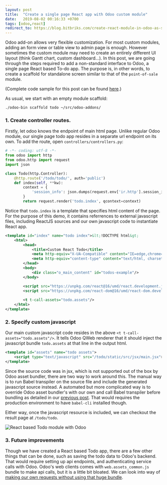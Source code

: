 ```yaml
---
layout: post
title:  "Create a single page React app with Odoo custom module"
date:   2019-08-02 00:16:33 +0700
tags: [odoo,react]
redirect_to: https://blog.bitbriks.com/create-react-module-in-odoo-as-standalone-app/
---
```


Odoo add-on allows very flexible customization. For most custom modules, adding an form view or table view to admin page is enough. However sometimes the custom module may need to create an entirely different UI layout (think Gantt chart, custom dashboard...). In this post, we are going through the steps required to add a non-standard interface to Odoo, a single page React based To-do app. The purpose is, in other words, to create a scaffold for standalone screen similar to that of the `point-of-sale` module. 

(Complete code sample for this post can be found [here](https://github.com/beolla/samples/tree/master/todo).)

As usual, we start with an empty module scaffold:

```bash
./odoo-bin scaffold todo ~/src/odoo-addons/
```

### 1. Create controller routes.

Firstly, let odoo knows the endpoint of main html page. Unlike regular Odoo module, our single page todo app resides in a separate url endpoint on its own. To add the route, open `controllers/controllers.py`:

```python
# -*- coding: utf-8 -*-
from odoo import http
from odoo.http import request
import json

class Todo(http.Controller):
    @http.route('/todo/todo/', auth='public')
    def index(self, **kw):
        context = {
            'session_info': json.dumps(request.env['ir.http'].session_info())
        }
        return request.render('todo.index', qcontext=context)
```
Notice that `todo.index` is a template that specifies html content of the page. For the purpose of this demo, it contains referrences to external javascript files, including ReactJS sources and our own javascript code to instantiate React app. 

```xml
<template id="index" name="todo index">&lt;!DOCTYPE html&gt;
	<html>
	    <head>
	        <title>Custom React Todo</title>
	        <meta http-equiv="X-UA-Compatible" content="IE=edge,chrome=1"/>
	        <meta http-equiv="content-type" content="text/html, charset=utf-8" />               
	    </head>
	    <body>
	        <div class="o_main_content" id="todos-example"/>
	    </body>

	    <script src="https://unpkg.com/react@16/umd/react.development.js" ></script>
	    <script src="https://unpkg.com/react-dom@16/umd/react-dom.development.js" ></script>
	        
	    <t t-call-assets="todo.assets"/>
	</html>
</template>
```

### 2. Specify custom javascript

Our main custom javascript code resides in the above `<t t-call-assets="todo.assets"/>`. It tells Odoo QWeb renderer that it should inject the javascript bundle `todo.assets` at that line in the output html. 

```xml
<template id="assets" name="todo assets">
    <script type="text/javascript" src="/todo/static/src/jsx/main.jsx"></script>
</template>
```

Since the source code was in jsx, which is not supported out of the box by Odoo asset bundler, there are two way to work around this. The manual way is to run Babel transpiler on the source file and include the generated javascript source instead. A automated but more complicated way is to override Odoo asset bundler's with our own and call Babel transpiler before bundling as detailed in our [previous post](/run-babel-bundler-odoo/). That would requires the production environment to have `babel-cli` installed though.

Either way, once the javascript resource is included, we can checkout the result page at `/todo/todo`. 

![React based Todo module with Odoo](/content/images/react-odoo-todo-sample.png)

### 3. Future improvements

Though we have created a React based Todo app, there are a few other things that can be done, such as saving the todo data to Odoo's backend. That would require setting up api endpoints, and authenticating service calls with Odoo. Odoo's web clients comes with `web.assets_common.js` bundle to make api calls, but it is a little bit bloated. We can look into way of [making our own requests without using that huge bundle](/make-api-request-without-jquery-odoo/). 
